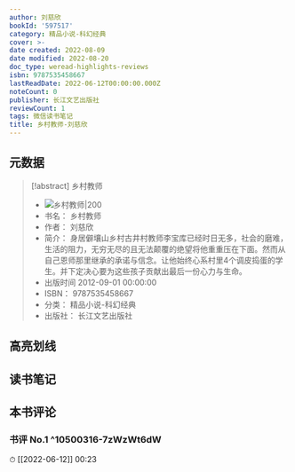 ```yaml
---
author: 刘慈欣
bookId: '597517'
category: 精品小说-科幻经典
cover: >-
date created: 2022-08-09
date modified: 2022-08-20
doc_type: weread-highlights-reviews
isbn: 9787535458667
lastReadDate: 2022-06-12T00:00:00.000Z
noteCount: 0
publisher: 长江文艺出版社
reviewCount: 1
tags: 微信读书笔记
title: 乡村教师-刘慈欣
---
```


## 元数据

> [!abstract] 乡村教师
> - ![ 乡村教师|200](https://wfqqreader-1252317822.image.myqcloud.com/cover/517/597517/t7_597517.jpg)
> - 书名： 乡村教师
> - 作者： 刘慈欣
> - 简介： 身居僻壤山乡村古井村教师李宝库已经时日无多，社会的磨难，生活的阻力，无穷无尽的且无法颠覆的绝望将他重重压在下面。然而从自己恩师那里继承的承诺与信念。让他始终心系村里4个调皮捣蛋的学生。并下定决心要为这些孩子贡献出最后一份心力与生命。
> - 出版时间 2012-09-01 00:00:00
> - ISBN： 9787535458667
> - 分类： 精品小说-科幻经典
> - 出版社： 长江文艺出版社

## 高亮划线

## 读书笔记

## 本书评论

### 书评 No.1 ^10500316-7zWzWt6dW

⏱ [[2022-06-12]] 00:23
